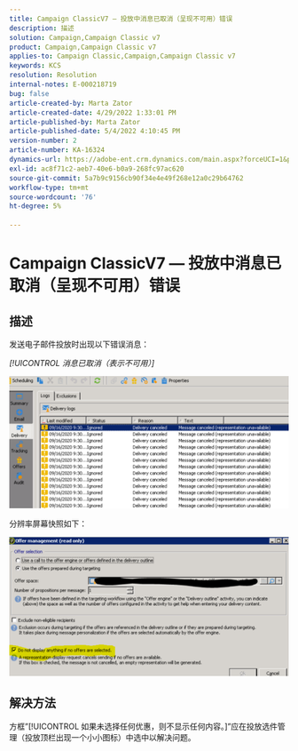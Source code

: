 ```yaml
---
title: Campaign ClassicV7 — 投放中消息已取消（呈现不可用）错误
description: 描述
solution: Campaign,Campaign Classic v7
product: Campaign,Campaign Classic v7
applies-to: Campaign Classic,Campaign,Campaign Classic v7
keywords: KCS
resolution: Resolution
internal-notes: E-000218719
bug: false
article-created-by: Marta Zator
article-created-date: 4/29/2022 1:33:01 PM
article-published-by: Marta Zator
article-published-date: 5/4/2022 4:10:45 PM
version-number: 2
article-number: KA-16324
dynamics-url: https://adobe-ent.crm.dynamics.com/main.aspx?forceUCI=1&pagetype=entityrecord&etn=knowledgearticle&id=deaa59df-c0c7-ec11-a7b6-0022480a1d64
exl-id: ac8f71c2-aeb7-40e6-b0a9-268fc97ac620
source-git-commit: 5a7b9c9156cb90f34e4e49f268e12a0c29b64762
workflow-type: tm+mt
source-wordcount: '76'
ht-degree: 5%

---
```


# Campaign ClassicV7 — 投放中消息已取消（呈现不可用）错误

## 描述


发送电子邮件投放时出现以下错误消息：

*[!UICONTROL 消息已取消（表示不可用）]*

![](assets/___dfaa59df-c0c7-ec11-a7b6-0022480a1d64___.png)


分辨率屏幕快照如下： 


![](assets/___e1aa59df-c0c7-ec11-a7b6-0022480a1d64___.png)


## 解决方法


方框”[!UICONTROL 如果未选择任何优惠，则不显示任何内容。]”应在投放选件管理（投放顶栏出现一个小小图标）中选中以解决问题。
